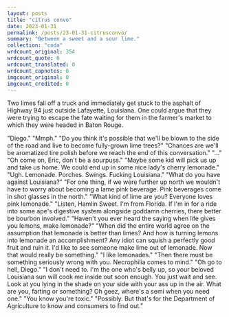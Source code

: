 ```yaml
---
layout: posts
title: "citrus convo"
date: 2023-01-31
permalink: /posts/23-01-31-citrusconvo/
summary: "Between a sweet and a sour lime."
collection: "coda"
wrdcount_original: 354
wrdcount_quote: 0
wrdcount_translated: 0
wrdcount_capnotes: 0
imgcount_original: 0
imgcount_credited: 0
---
```

Two limes fall off a truck and immediately get stuck to the asphalt of Highway 94 just outside Lafayette, Louisiana. One could argue that they were trying to escape the fate waiting for them in the farmer's market to which they were headed in Baton Rouge.

<div class="text-body-spacier">
"Diego."  
"Mmph."  
"Do you think it's possible that we'll be blown to the side of the road and live to become fully-grown lime trees?"  
"Chances are we'll be aromatized tire polish before we reach the end of this conversation."  
"..."  
"Oh come on, Eric, don't be a sourpuss."  
"Maybe some kid will pick us up and take us home. We could end up in some nice lady's cherry lemonade."  
"Ugh. Lemonade. Porches. Swings. Fucking Louisiana."  
"What do you have against Louisiana?"  
"For one thing, if we were further up north we wouldn't have to worry about becoming a lame pink beverage. Pink beverages come in shot glasses in the north."  
"What kind of lime are you? Everyone loves pink lemonade."  
"Listen, Hamlin Sweet. I'm from Florida. If I'm in for a ride into some ape's digestive system alongside goddamn cherries, there better be bourbon involved."  
"Haven't you ever heard the saying when life gives you lemons, make lemonade?"  
"When did the entire world agree on the assumption that lemonade is better than limes? And how is turning lemons into lemonade an accomplishment? Any idiot can squish a perfectly good fruit and ruin it. I'd like to see someone make lime out of lemonade. Now that would really be something."  
"I like lemonades."  
"Then there must be something seriously wrong with you. Necrophilia comes to mind."  
"Oh go to hell, Diego."  
"I don't need to. I'm the one who's belly up, so your beloved Louisiana sun will cook me inside out soon enough. You just wait and see. Look at you lying in the shade on your side with your ass up in the air. What are you, farting or something? Oh geez, where's a semi when you need one."  
"You know you're toxic."  
"Possibly. But that's for the Department of Agriculture to know and consumers to find out."  

  
</div>
